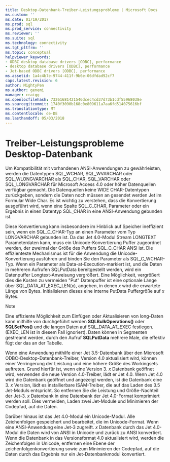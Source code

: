 ```yaml
---
title: Desktop-Datenbank-Treiber-Leistungsprobleme | Microsoft Docs
ms.custom: ''
ms.date: 01/19/2017
ms.prod: sql
ms.prod_service: connectivity
ms.reviewer: ''
ms.suite: sql
ms.technology: connectivity
ms.tgt_pltfrm: ''
ms.topic: conceptual
helpviewer_keywords:
- ODBC desktop database drivers [ODBC], performance
- desktop database drivers [ODBC], performance
- Jet-based ODBC drivers [ODBC], performance
ms.assetid: 1a4c4b7e-9744-411f-9b6e-06dfdad92cf7
caps.latest.revision: 6
author: MightyPen
ms.author: genemi
manager: craigg
ms.openlocfilehash: 73261681421546dcec4cd37d73b1cdf55968038e
ms.sourcegitcommit: 1740f3090b168c0e809611a7aa6fd514075616bf
ms.translationtype: MT
ms.contentlocale: de-DE
ms.lasthandoff: 05/03/2018
---
```

# <a name="desktop-database-driver-performance-issues"></a>Treiber-Leistungsprobleme Desktop-Datenbank
Um Kompatibilität mit vorhandenen ANSI-Anwendungen zu gewährleisten, werden die Datentypen SQL_WCHAR, SQL_WVARCHAR oder SQL_WLONGVARCHAR als SQL_CHAR, SQL_VARCHAR oder SQL_LONGVARCHAR für Microsoft Access 4.0 oder höher Datenquellen verfügbar gemacht. Die Datenquellen keine WIDE CHAR-Datentypen zurückgeben, sondern die Daten noch müssen an gesendet werden Jet im Formular Wide Char. Es ist wichtig zu verstehen, dass die Konvertierung ausgeführt wird, wenn eine Spalte SQL_C_CHAR, Parameter oder ein Ergebnis in einen Datentyp SQL_CHAR in eine ANSI-Anwendung gebunden ist.  
  
 Diese Konvertierung kann insbesondere im Hinblick auf Speicher ineffizient sein, wenn ein SQL_C_CHAR-Typ an einen Parameter vom Typ LONGVARCHAR gebunden ist. Da das Jet 4.0-Modul Stream LONGTEXT Parameterdaten kann, muss ein Unicode-Konvertierung Puffer zugeordnet werden, der zweimal der Größe des Puffers SQL_C_CHAR ANSI ist. Die effizienteste Mechanismus ist für die Anwendung die Unicode-Konvertierung ausführen und binden Sie den Parameter als SQL_C_WCHAR-Typ. Wenn ein Parameter als Data-at-Execution-markiert ist, und die Daten in mehreren Aufrufen SQLPutData bereitgestellt werden, wird ein Datenpuffer Longtext-Anweisung vergrößert. Eine Möglichkeit, vergrößert dies die Kosten zu vermeiden "Put" Datenpuffer ist eine optionale Länge über SQL_DATA_AT_EXEC_LEN(x), angeben, in denen *x* wird die erwartete Länge von Bytes. Initialisieren dieses eine interne PutData Puffergröße auf *x* Bytes.  
  
> [!NOTE]  
>  Eine effiziente Möglichkeit zum Einfügen oder Aktualisieren von long-Daten kann mithilfe von durchgeführt werden **SQLBulkOperations()** oder **SQLSetPos()** und die langen Daten auf SQL_DATA_AT_EXEC festlegen. (EXEC_LEN ist in diesem Fall ignoriert). Daten können in Segmenten gestreamt werden, durch den Aufruf **SQLPutData** mehrere Male, die effektiv fügt der das an der Tabelle.  
  
 Wenn eine Anwendung mithilfe einer Jet 3.5-Datenbank über den Microsoft ODBC-Desktop-Datenbank-Treiber, Version 4.0 aktualisiert wird, können einer Verringerung der Leistung und eine höhere Größe des Workingsets auftreten. Grund hierfür ist, wenn eine Version 3. *x* Datenbank geöffnet wird, verwenden die neue Version 4.0-Treiber, lädt er Jet 4.0. Wenn Jet 4.0 wird die Datenbank geöffnet und angezeigt werden, ist die Datenbank eine 3. *x* Version, lädt es installierbare ISAM-Treiber, die auf das Laden des 3.5 Jet-Moduls entspricht. So entfernen Sie die Leistung und Größe-Nachteil der Jet-3. *x* Datenbank in eine Datenbank der Jet 4.0-Format komprimiert werden soll. Dies vermeiden, Laden zwei Jet-Module und Minimieren der Codepfad, auf die Daten.  
  
 Darüber hinaus ist das Jet 4.0-Modul ein Unicode-Modul. Alle Zeichenfolgen gespeichert und bearbeitet, die im Unicode-Format. Wenn eine ANSI-Anwendung eine Jet-3 zugreift. *x* Datenbank durch das Jet 4.0-Modul die Daten wird von ANSI in Unicode und zurück zu ANSI konvertiert. Wenn die Datenbank in das Versionsformat 4.0 aktualisiert wird, werden die Zeichenfolgen in Unicode, entfernen eine Ebene der zeichenfolgenkonvertierung sowie zum Minimieren der Codepfad, auf die Daten durch das Ergebnis nur ein Jet-Datenbankmodul konvertiert.
